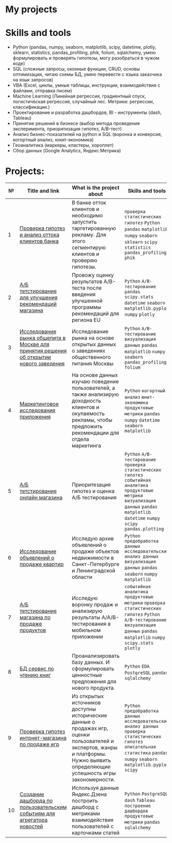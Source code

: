 # My projects

# Skills and tools
- Python (pandas, numpy, seaborn, matplotlib, scipy, datetime, plotly, sklearn, statistics, pandas_profiling, phik, folium, sqlalchemy, умею формулировать и проверять гипотезы, могу разобраться в чужом коде)
- SQL (сложные запросы, оконные функции, CRUD, основы оптимизации, читаю схемы БД, умею перевести с языка заказчика на язык запросов)
- VBA (Excel, циклы, умные таблицы, инструкции, взаимодействие с файлами, отправка писем)
- Machine Learning (Линейная регрессия, градиентный спуск, логистическая регрессия, случайный лес. Метрики: регрессии, классификации.)
- Проектирование и разработка дашбордов, BI - инструменты (dash, Tableau)
- Принятие решений в бизнесе (выбор метода проведения эксперимента, приоритизация гипотез, A/B-тест)
- Анализ бизнес-показателей на python и SQL (воронка и конверсия, когортный анализ, юнит-экономика)
- Геоаналитика (маркеры, кластеры, хороплет)
- Сбор данных (Google Analytics, Яндекс.Метрика)

# Projects:

| №| Title and link | What is the project about                                                     | Skills and tools           |  
|-----------|-------------------|------------------------------------------------------------------|-----------------------------------|
|1              |[Проверка гипотез и анализ оттока клиентов банка](churn_analysis_and_customer_acquisition/)|В банке отток клиентов и необходимо запустить таргетированную рекламу. Для этого сегментирую клиентов и проверяю гипотезы.|`проверка статистических гипотез` `Python` `pandas` `matplotlib` `numpy` `seaborn` `sklearn` `scipy` `statistics` `pandas_profiling` `phik`|
|2              |[A/Б тетстирование для улучшения рекомендаций магазина](improved_recommendation_system_A_B_test/)|Провожу оценку результатов A/B-теста после введения улучшенной программы рекомендаций для региона EU|`Python` `A/B-тестирование` `pandas` `scipy.stats` `datetime` `seaborn` `matplotlib.pyplot` `numpy` `plotly`|
|3              |[Исследование рынка общепита в Москве для принятия решения об открытии нового заведения](market_of_public_catering_establishments_in_moscow/)|Исследование рынка на основе открытых данных о заведениях общественного питания Москвы|`Python` `A/B-тестирование` `визуализация данных` `pandas` `matplotlib` `numpy` `seaborn` `pandas_profiling` `folium`|
|4              |[Маркетинговое исследования приложения](marketing_research/)|На основе данных изучаю поведение пользователей, а также анализирую доходность клиентов и окупаемость рекламы, чтобы предложить рекомендации для отдела маркетинга|`Python` `когортный анализ` `юнит-экономика` `продуктовые метрики` `pandas` `numpy` `datetime` `seaborn` `matplotlib`|
|5              |[A/Б тетстирование онлайн магазина](online_store_A_B_test/)|Приоритезация гипотез и оценка А/Б тестирования|`Python` `A/B-тестирование` `проверка статистических гипотез` `событийная аналитика` `продуктовые метрики` `визуализация данных` `pandas` `matplotlib` `datetime` `numpy` `scipy` `pandas.plotting`|
|6              |[Исследование объявлений о продаже квартир](property_for_sale/)|Исследую архив объявлений о продаже объектов недвижимости в Санкт-Петербурге и Ленинградской области|`Python` `предобработка данных` `исследовательский анализ данных` `визуализация данных` `pandas` `seaborn` `numpy` `matplotlib`|
|7              |[A/Б тетстирование магазина по продаже продуктов](startup_selling_food/)|Исследую воронку продаж и анализирую результаты A/A/B-тестирования в мобильном приложении|`событийная аналитика` `продуктовые метрики` `проверка статистических гипотез` `Python` `A/B-тестирование` `визуализация данных` `pandas` `matplotlib` `numpy` `scipy.stats` `plotly`|
|8              |[БД сервис по чтению книг](subscription_book_reading_service/)|Проанализировать базу данных. И сформулировать ценностные предложения для нового продукта.|`Python` `EDA` `PostgreSQL` `pandas` `sqlalchemy`|
|9              |[Проверка гипотез интрнет-магазина по продаже игр](video_game_store/)|Из открытых источников доступны исторические данные о продажах игр, оценки пользователей и экспертов, жанры и платформы. Нужно выявить определяющие успешность игры закономерности.|`Python` `предобработка данных` `исследовательский анализ данных` `проверка статистических гипотез` `описательная статистика` `pandas` `numpy` `seaborn` `matplotlib.pyplot` `scipy`|
|10              |[Создание дашборда по пользовательским событиям для агрегатора новостей](yandex_dzen_dashboard/)|Используя данные Яндекс.Дзена построить дашборд с метриками взаимодействия пользователей с карточками статей|`Python` `PostgreSQL` `dash` `Tableau` `построение дашбордов` `продуктовые метрики` `pandas` `sqlalchemy`|
